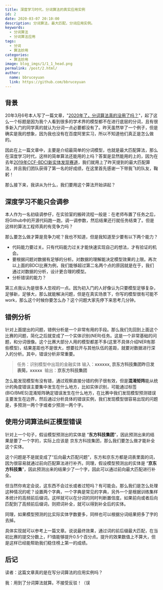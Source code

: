 ```yaml
---
title: 深度学习时代，分词算法的真实应用实例
id: 2
date: 2020-03-07 20:10:00
description: 分词算法，最大匹配，分词应用实例。
keywords: 
  - 分词算法
  - 分词算法应用
tags: 
  - 分词
  - 算法妙用
categories: 
  - 算法妙用
image: blog_imgs/1/1_1_head.png
permalink: /post/2.html/
author: 
  name: bbruceyuan
  link: https://github.com/bbruceyuan
---
```


## 背景
20年3月6号本人写了一篇文章，"[2020年了，分词算法真的没用了吗？](1.html)"，起了这么一个标题是因为我个人看到很多的学术界的模型都不在进行底层的分词，且有很多新入门的同学真的就认为分词一点必要都没有了。昨天虽然举了一个例子，但是确实是我的想象，因为我也没有在百度阿里实习，所以不知道他们真正是怎么做的。

因此在上一篇文章中，主要是介绍最简单的分词模型，也就是最大匹配算法，那么在深度学习时代，这样的简单算法还能用的上吗？答案是显然能用的上的，因为在去年[2019年CCF-BDCI新实体发现赛道](https://www.datafountain.cn/competitions/361/ranking?isRedance=0&sch=1433&stage=B)，我们就用上了昨天提到的最大匹配算法，并且我们团队获得了第一名的好成绩，在这里首先感谢一下带我飞的队友，鞠躬！

那么接下来，我讲从为什么，我们要用这个算法开始讲起？

## 深度学习不能只会调参
本人作为一名初级调参仔，在实验室的搬砖流程一般是：在老师布置了任务之后，将Github中的开源代码跑一跑，调一调参数，然后结果还行就任务结束了。但是这样的算法工程师真的有竞争力吗？

那么要怎么做才算是竞争力呢？我也不知道，但是我知道至少要有以下两个能力？

- 代码能力要过关。只有代码能力过关才能快速实现自己的想法，才有验证的机会。
- 要根据问题对数据有足够的分析。对数据的理解能决定模型效果的上限。再次以上面的BDCI比赛为例，我们能够超过第二名两个点的原因就是在于，我们通过对数据的分析，设计更合理的模型。
- 分析错误的能力？

第三点我认为是很多人忽视的一点。因为初入门的人好像认为只要模型足够复杂，足够新，足够大，那么就能解决问题，但是在真实场景下，你写的模型很有可能不work，那么这个时候你要怎么办？这个问题大家先停下来思考几分钟。

## 错例分析
针对上面提出的问题，错例分析是一个非常有用的手段。那么我们先回到上面这个比赛的问题，简化之后就变成了一个实体识别(NER)任务。这是一个非常基础的问题，和分词很像。这个比赛大部分人用的模型都差不多(这里不具体介绍NER有那些模型)，结果差距也不是很大，想要拉开与其他队伍的差距，就要对数据进行深入的分析。其中，错误分析非常重要。

> 任务：识别模型中出现的金融实体
> 输入：**xxxxxx, 京东方科技集团昨日发表简，xxxxx** 
> 输出：**京东方科技集团**


怎么能发现模型有没有错，通过观察直接分错的例子很有效，但是**混淆矩阵**能从统计的角度错误主要集中发生在什么地方，比如实体识别，可能通过标签(BIO/BMES)混淆矩阵确定错误发生在什么地方，在比赛中我们发现模型预测错误主要发生在边界，然后通过分析具体的错误实例，我们发现模型很容易出现的问题是，多预测一两个字或者少预测一两个字。

## 使用分词算法纠正模型错误
针对上一个句子，假设模型预测出的实体是 “**东方科技集团**”，因此预测出来的结果是要了一个字的，实际上应该是 京东方科技集团，那么我们要怎么做才能补全这个实体。

这个问题是不是就变成了“后向最大匹配问题”，东方和京东方都是词表里面的词，因为很容易就通过前向匹配算法进行补齐。同理，假设模型预测出的实体是 “**京东方科技集**”，因此预测出来的结果少了一个字，因此可以通过前向最大匹配进行补全。 

但当然你肯定会说，这东西不会过长或者过短吗？有可能会。那么我们是怎么处理这种情况的呢？设置两个字典，一个字典是常见的字典，另外一个是根据训练集样本统计的高频前后缀词。这样就可以在分词的同时判断置信度。如果前向或者后向匹配到了高频前后缀词，则把词补全，就可以得到补全后的实体。

同理，如果模型预测的比实际实体字数要多，同样也可以根据分词结果把多了字的去掉。

具体实现就可以参考上一篇文章。说说最终效果，通过词的前后缀最大匹配，在当初比赛的提交分数上，F1值能够提升0.5个百分点。提升的效果数值上不算大，但是这样已经能帮助我们稳住榜上第一的成绩。

## 后记
读者：这篇文章真的是在写分词算法的应用实例吗？

我：用到了分词算法就算。不接受反驳！（误